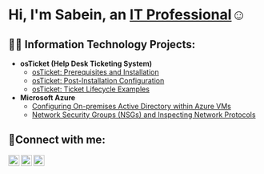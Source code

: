 <h1>Hi, I'm Sabein, an <a href="www.linkedin.com/in/sabein-worrell-91b377143">IT Professional</a>☺</h1>

<h2>👨‍💻 Information Technology Projects:</h2>

- <b>osTicket (Help Desk Ticketing System)</b>
  - [osTicket: Prerequisites and Installation](https://github.com/SabeinW/osticket-prereqs)
  - [osTicket: Post-Installation Configuration](https://github.com/SabeinW/post-install-config)
  - [osTicket: Ticket Lifecycle Examples](https://github.com/SabeinW/ticket-lifecycle)
- <b>Microsoft Azure</b>
  - [Configuring On-premises Active Directory within Azure VMs](https://github.com/SabeinW/configure-ad)
  - [Network Security Groups (NSGs) and Inspecting Network Protocols](https://github.com/SabeinW/azure-network-protocols)

<h2>🤳Connect with me:</h2>

[<img align="left" alt="Sabein | Twitter" width="22px" src="https://cdn.jsdelivr.net/npm/simple-icons@v3/icons/twitter.svg" />][twitter]
[<img align="left" alt="Sabein | LinkedIn" width="22px" src="https://cdn.jsdelivr.net/npm/simple-icons@v3/icons/linkedin.svg" />][linkedin]
[<img align="left" alt="Sabein | Instagram" width="22px" src="https://cdn.jsdelivr.net/npm/simple-icons@v3/icons/instagram.svg" />][instagram]

[twitter]: https://x.com/sabeinworrell?s=21
[instagram]: https://www.instagram.com/sabeinworrell?igsh=MTVmNDVrYzMwNzdzMw%3D%3D&utm_source=qr
[linkedin]: https://www.linkedin.com/in/sabein-worrell-91b377143
